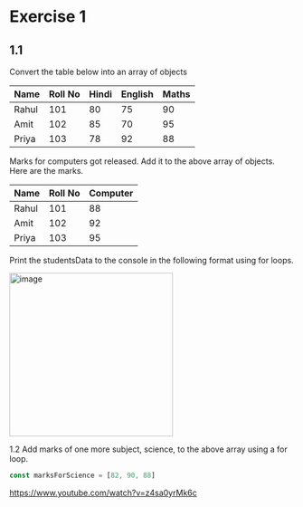 # Exercise 1

## 1.1

Convert the table below into an array of objects

| Name  | Roll No | Hindi | English | Maths |
|-------|---------|-------|---------|-------|
| Rahul | 101     | 80    | 75      | 90    |
| Amit  | 102     | 85    | 70      | 95    |
| Priya | 103     | 78    | 92      | 88    |

Marks for computers got released. Add it to the above array of objects. Here are the marks.

| Name  | Roll No | Computer |
|-------|---------|----------|
| Rahul | 101     | 88       |
| Amit  | 102     | 92       |
| Priya | 103     | 95       |

Print the studentsData to the console in the following format using for loops.

<img width="289" alt="image" src="https://github.com/user-attachments/assets/7360b212-81c1-4e51-b275-247c7ee96160">

1.2 Add marks of one more subject, science, to the above array using a for loop.

```js
const marksForScience = [82, 90, 88]
```

https://www.youtube.com/watch?v=z4sa0yrMk6c
